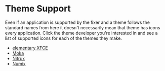 Theme Support
================

Even if an application is supported by the fixer and a theme follows the standard names from here it doesn't necessarily mean that theme has icons every application. Click the theme developer you're interested in and see a list of supported icons for each of the themes they make.

+ [elementary XFCE](https://github.com/Foggalong/hardcode-fixer/blob/master/data/exfce.md)
+ [Moka](https://github.com/Foggalong/hardcode-fixer/blob/master/data/moka.md)
+ [Nitrux](https://github.com/Foggalong/hardcode-fixer/blob/master/data/nitrux.md)
+ [Numix](https://github.com/Foggalong/hardcode-fixer/blob/master/data/numix.md)